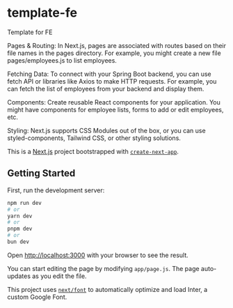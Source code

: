 # template-fe
Template for FE

Pages & Routing: In Next.js, pages are associated with routes based on their file names in the pages directory. For example, you might create a new file pages/employees.js to list employees.

Fetching Data: To connect with your Spring Boot backend, you can use fetch API or libraries like Axios to make HTTP requests. For example, you can fetch the list of employees from your backend and display them.

Components: Create reusable React components for your application. You might have components for employee lists, forms to add or edit employees, etc.

Styling: Next.js supports CSS Modules out of the box, or you can use styled-components, Tailwind CSS, or other styling solutions.


This is a [Next.js](https://nextjs.org/) project bootstrapped with [`create-next-app`](https://github.com/vercel/next.js/tree/canary/packages/create-next-app).

## Getting Started

First, run the development server:

```bash
npm run dev
# or
yarn dev
# or
pnpm dev
# or
bun dev
```

Open [http://localhost:3000](http://localhost:3000) with your browser to see the result.

You can start editing the page by modifying `app/page.js`. The page auto-updates as you edit the file.

This project uses [`next/font`](https://nextjs.org/docs/basic-features/font-optimization) to automatically optimize and load Inter, a custom Google Font.